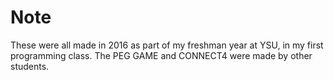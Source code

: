 # Note
These were all made in 2016 as part of my freshman year at YSU, in my first programming class. The PEG GAME and CONNECT4 were made by other students.
